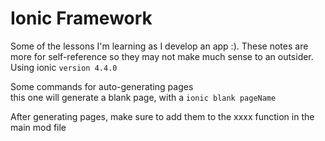 # Ionic Framework
Some of the lessons I'm learning as I develop an app :). These notes are more for self-reference so they may not make much sense to an outsider. Using ionic `version 4.4.0`

Some commands for auto-generating pages  
this one will generate a blank page, with a 
` ionic blank pageName `

After generating pages, make sure to add them to the xxxx function in the main mod file
